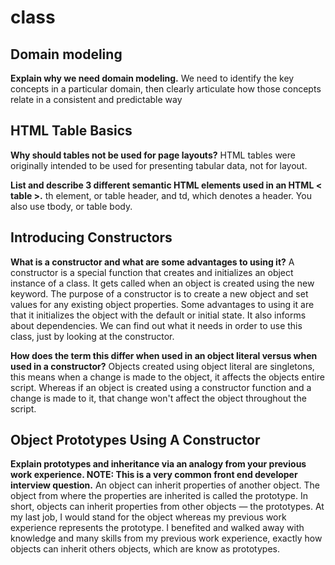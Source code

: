 # class

## Domain modeling

**Explain why we need domain modeling.**
We need to identify the key concepts in a particular domain, then clearly articulate how those concepts relate in a consistent and predictable way

## HTML Table Basics

**Why should tables not be used for page layouts?**
HTML tables were originally intended to be used for presenting tabular data, not for layout.

**List and describe 3 different semantic HTML elements used in an HTML < table >.**
th element, or table header, and td, which denotes a header. You also use tbody, or table body.

## Introducing Constructors

**What is a constructor and what are some advantages to using it?**
A constructor is a special function that creates and initializes an object instance of a class. It gets called when an object is created using the new keyword. The purpose of a constructor is to create a new object and set values for any existing object properties. Some advantages to using it are that it initializes the object with the default or initial state. It also informs about dependencies. We can find out what it needs in order to use this class, just by looking at the constructor.

**How does the term this differ when used in an object literal versus when used in a constructor?**
Objects created using object literal are singletons, this means when a change is made to the object, it affects the objects entire script. Whereas if an object is created using a constructor function and a change is made to it, that change won't affect the object throughout the script.

## Object Prototypes Using A Constructor

**Explain prototypes and inheritance via an analogy from your previous work experience. NOTE: This is a very common front end developer interview question.**
An object can inherit properties of another object. The object from where the properties are inherited is called the prototype. In short, objects can inherit properties from other objects — the prototypes.
At my last job, I would stand for the object whereas my previous work experience represents the prototype. I benefited and walked away with knowledge and many skills from my previous work experience, exactly how objects can inherit others objects, which are know as prototypes.

